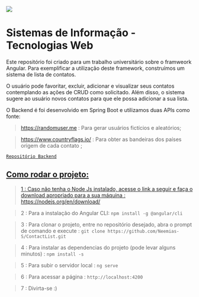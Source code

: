 <img style="max-width: 20%!important;" src="https://web.sistemas.pucminas.br/BDP/PUC%20Minas/Home/Logo?seq=16EC68D2C1F309FAA3972EF167C78189">


# Sistemas de Informação - Tecnologias Web

<p> Este repositório foi criado para um trabalho universitário sobre o framweork Angular. Para exemplificar a utilização deste framework, construímos um sistema de lista de contatos.

<p> O usuário pode favoritar, excluir, adicionar e visualizar seus contatos contemplando as ações de CRUD como solicitado. Além disso, o sistema sugere ao usuário novos contatos para que ele possa adicionar a sua lista.
  
  O Backend é foi desenvolvido em Spring Boot e utilizamos duas APIs como fonte:
  
  > https://randomuser.me : Para gerar usuários fictícios e aleatórios;
  
  > https://www.countryflags.io/ : Para obter as bandeiras dos países origem de cada contato ;

<a href="https://github.com/Neemias-S/ContactListBack">`Repositório Backend`

## Como rodar o projeto:

> 1 : Caso não tenha o Node Js instalado, acesse o link a seguir e faça o download apropriado para a sua máquina : https://nodejs.org/en/download/ 

> 2 : Para a instalação do Angular CLI: `npm install -g @angular/cli`

> 3 : Para clonar o projeto, entre no repositório desejado, abra o prompt de comando e execute : `git clone https://github.com/Neemias-S/ContactList.git`

> 4 : Para instalar as dependencias do projeto (pode levar alguns minutos) : `npm install -s`

> 5 : Para subir o servidor local : `ng serve`

> 6 : Para acessar a página : `http://localhost:4200`

> 7 : Divirta-se :)

